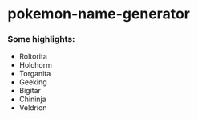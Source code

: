 # pokemon-name-generator

### Some highlights:
- Roltorita
- Holchorm
- Torganita
- Geeking
- Bigitar
- Chininja
- Veldrion
